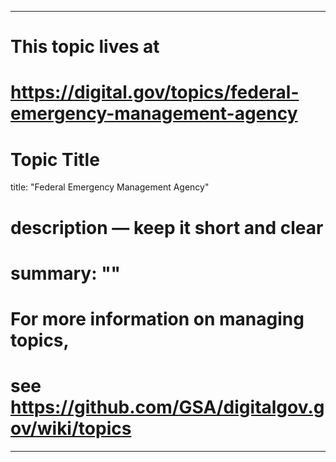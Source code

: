 
---
# This topic lives at
# https://digital.gov/topics/federal-emergency-management-agency

# Topic Title
title: "Federal Emergency Management Agency"

# description — keep it short and clear
# summary: ""


# For more information on managing topics,
# see https://github.com/GSA/digitalgov.gov/wiki/topics
---